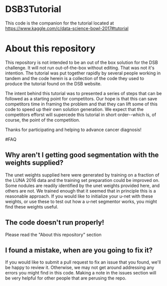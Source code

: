 # DSB3Tutorial

This code is the companion for the tutorial located at https://www.kaggle.com/c/data-science-bowl-2017#tutorial

# About this repository

This repository is not intended to be an out of the box solution for the DSB challenge. It will not run out-of-the-box
without editing. That was not it's intention. The tutorial was put together rapidly by several people working in tandem
and the code herein is a collection of the code they used to produce the tutorial found on the DSB website. 

The intent behind this tutorial was to presented a series of steps that can be followed as a starting point for competitors. 
Our hope is that this can save competitors time in framing the problem and that they can lift some of this code to speed 
up their own solution generation. We expect that the competitors efforst will supercede this tutorial in short order--which
is, of course, the point of the competition. 

Thanks for participating and helping to advance cancer diagnosis!

#FAQ

## Why aren't I getting good segmentation with the weights supplied?

The unet weights supplied here were generated by training on a fraction of the LUNA 2016 data and the training set preparation
could be improved on. Some nodules are readily identified by the unet weights provided here, and others are not. We trained 
enough that it seemed that in principle this is a reasonable approach. If you would like to initialize your u-net with these 
weights, or use these to test out how a u-net segmentor works, you might find these weights useful. 

## The code doesn't run properly!

Please read the "About this repository" section

## I found a mistake, when are you going to fix it?

If you would like to submit a pull request to fix an issue that you found, we'll be happy to review it. Otherwise, we may not
get around addressing any errors you might find in this code. Making a note in the issues section will be very helpful for other
people that are perusing the repo. 

